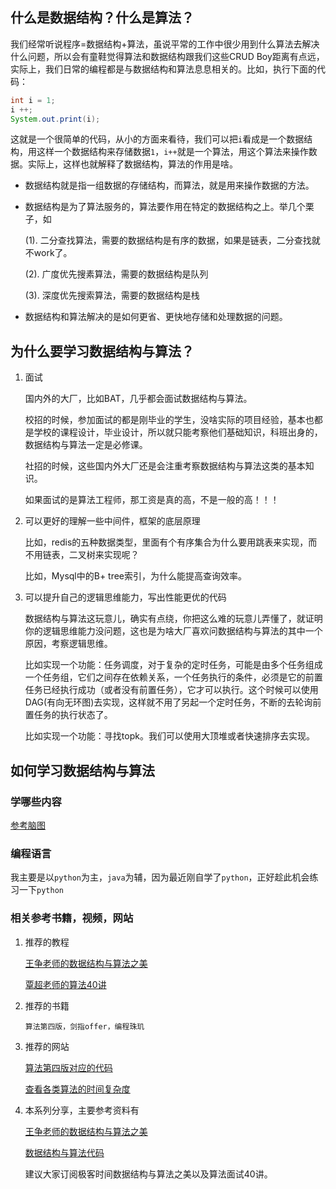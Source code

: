 ## 什么是数据结构？什么是算法？

我们经常听说程序=数据结构+算法，虽说平常的工作中很少用到什么算法去解决什么问题，所以会有童鞋觉得算法和数据结构跟我们这些CRUD Boy距离有点远，实际上，我们日常的编程都是与数据结构和算法息息相关的。比如，执行下面的代码：

```java
int i = 1;
i ++;
System.out.print(i);
```

这就是一个很简单的代码，从小的方面来看待，我们可以把`i`看成是一个数据结构，用这样一个数据结构来存储数据`1`，`i++`就是一个算法，用这个算法来操作数据。实际上，这样也就解释了数据结构，算法的作用是啥。

* 数据结构就是指一组数据的存储结构，而算法，就是用来操作数据的方法。

* 数据结构是为了算法服务的，算法要作用在特定的数据结构之上。举几个栗子，如

  (1). 二分查找算法，需要的数据结构是有序的数据，如果是链表，二分查找就不work了。

  (2). 广度优先搜素算法，需要的数据结构是队列

  (3). 深度优先搜索算法，需要的数据结构是栈

* 数据结构和算法解决的是如何更省、更快地存储和处理数据的问题。

## 为什么要学习数据结构与算法？

1. 面试

   国内外的大厂，比如BAT，几乎都会面试数据结构与算法。

   校招的时候，参加面试的都是刚毕业的学生，没啥实际的项目经验，基本也都是学校的课程设计，毕业设计，所以就只能考察他们基础知识，科班出身的，数据结构与算法一定是必修课。

   社招的时候，这些国内外大厂还是会注重考察数据结构与算法这类的基本知识。

   如果面试的是算法工程师，那工资是真的高，不是一般的高！！！

2. 可以更好的理解一些中间件，框架的底层原理

   比如，redis的五种数据类型，里面有个有序集合为什么要用跳表来实现，而不用链表，二叉树来实现呢？

   比如，Mysql中的B+ tree索引，为什么能提高查询效率。

3. 可以提升自己的逻辑思维能力，写出性能更优的代码

   数据结构与算法这玩意儿，确实有点绕，你把这么难的玩意儿弄懂了，就证明你的逻辑思维能力没问题，这也是为啥大厂喜欢问数据结构与算法的其中一个原因，考察逻辑思维。

   比如实现一个功能：任务调度，对于复杂的定时任务，可能是由多个任务组成一个任务组，它们之间存在依赖关系，一个任务执行的条件，必须是它的前置任务已经执行成功（或者没有前置任务），它才可以执行。这个时候可以使用DAG(有向无环图)去实现，这样就不用了另起一个定时任务，不断的去轮询前置任务的执行状态了。

   比如实现一个功能：寻找topk。我们可以使用大顶堆或者快速排序去实现。

## 如何学习数据结构与算法

### 学哪些内容

[参考脑图](https://naotu.baidu.com/file/8207e7c6bfea37829dc781e638fed7df)

### 编程语言

我主要是以`python`为主，`java`为辅，因为最近刚自学了`python`，正好趁此机会练习一下`python`

### 相关参考书籍，视频，网站

1. 推荐的教程

   [王争老师的数据结构与算法之美](https://time.geekbang.org/column/126?utm_term=nyre2019_app_zhuanlanxiangqingye)

   [覃超老师的算法40讲](https://time.geekbang.org/course/intro/130?utm_term=nyre2019_app_zhuanlanxiangqingye)

2. 推荐的书籍

   `算法第四版，剑指offer，编程珠玑`

3. 推荐的网站

   [算法第四版对应的代码](https://algs4.cs.princeton.edu/code/)

   [查看各类算法的时间复杂度](http://www.bigocheatsheet.com/)

4. 本系列分享，主要参考资料有

   [王争老师的数据结构与算法之美](https://time.geekbang.org/column/126?utm_term=nyre2019_app_zhuanlanxiangqingye)

   [数据结构与算法代码](https://github.com/williamfiset/Algorithms)

   建议大家订阅极客时间数据结构与算法之美以及算法面试40讲。